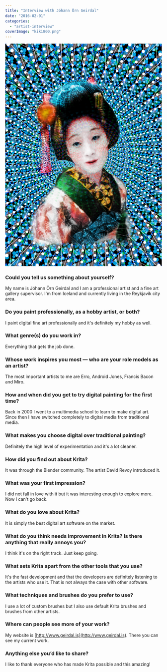 ```yaml
---
title: "Interview with Jóhann Örn Geirdal"
date: "2016-02-01"
categories: 
  - "artist-interview"
coverImage: "kiki800.png"
---
```


![kiki800](images/kiki800.png)

### Could you tell us something about yourself?

My name is Jóhann Örn Geirdal and I am a professional artist and a fine art gallery supervisor. I'm from Iceland and currently living in the Reykjavik city area.

### Do you paint professionally, as a hobby artist, or both?

I paint digital fine art professionally and it's definitely my hobby as well.

### What genre(s) do you work in?

Everything that gets the job done.

### Whose work inspires you most — who are your role models as an artist?

The most important artists to me are Erro, Android Jones, Francis Bacon and Miro.

### How and when did you get to try digital painting for the first time?

Back in 2000 I went to a multimedia school to learn to make digital art. Since then I have switched completely to digital media from traditional media.

### What makes you choose digital over traditional painting?

Definitely the high level of experimentation and it's a lot cleaner.

### How did you find out about Krita?

It was through the Blender community. The artist David Revoy introduced it.

### What was your first impression?

I did not fall in love with it but it was interesting enough to explore more. Now I can't go back.

### What do you love about Krita?

It is simply the best digital art software on the market.

### What do you think needs improvement in Krita? Is there anything that really annoys you?

I think it's on the right track. Just keep going.

### What sets Krita apart from the other tools that you use?

It's the fast development and that the developers are definitely listening to the artists who use it. That is not always the case with other software.

### What techniques and brushes do you prefer to use?

I use a lot of custom brushes but I also use default Krita brushes and brushes from other artists.

### Where can people see more of your work?

My website is [http://www.geirdal.is](http://www.geirdal.is). There you can see my current work.

### Anything else you’d like to share?

I like to thank everyone who has made Krita possible and this amazing!
